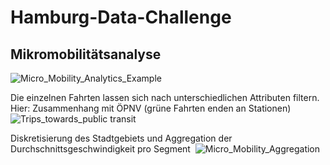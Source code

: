 # Hamburg-Data-Challenge

## Mikromobilitätsanalyse

![Micro_Mobility_Analytics_Example](https://user-images.githubusercontent.com/102664092/231753949-4d267a12-4788-40c2-8532-2d9477404e62.png)

Die einzelnen Fahrten lassen sich nach unterschiedlichen Attributen filtern. Hier: Zusammenhang mit ÖPNV (grüne Fahrten enden an Stationen)
![Trips_towards_public transit](https://user-images.githubusercontent.com/102664092/231753796-ce907f0b-df7c-4797-8557-91059d4e31b4.png)

Diskretisierung des Stadtgebiets und Aggregation der Durchschnittsgeschwindigkeit pro Segment 
![Micro_Mobility_Aggregation](https://user-images.githubusercontent.com/102664092/231754128-eb105a78-07e1-4bdb-8ed1-a9da0073445e.png)


